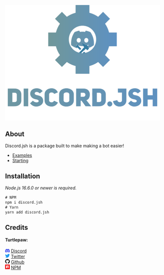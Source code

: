 <img src="/Assets/jsh_banner.svg">

## About
Discord.jsh is a package built to make making a bot easier!

- [Examples](/examples)
- [Starting](#Installation)

## Installation
*Node.js 16.6.0 or newer is required.*

```shell
# NPM
npm i discord.jsh
# Yarn
yarn add discord.jsh
```

## Credits
####  Turtlepaw:
<img src="Assets/Discord_B.svg" style="width: 15px"> [Discord](https://discord.com/users/820465204411236362)<br>
<img src="Assets/twitter.svg" style="width: 15px"> [Twitter](https://twitter.com/turtlepaw_sims)<br>
<img src="Assets/github.svg" style="width: 15px"> [Github](https://github.com/TurtlePaw/)<br>
<img src="Assets/npm.svg" style="width: 15px"> [NPM](https://npmjs.com/~turtlepaw)